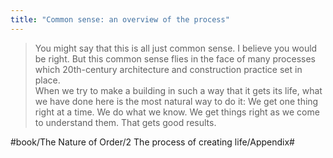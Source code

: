 ```yaml
---
title: "Common sense: an overview of the process"
---
```


> You might say that this is all just common sense. I believe you would be right. But this common sense flies in the face of many processes which 20th-century architecture and construction practice set in place.  
> When we try to make a building in such a way that it gets its life, what we have done here is the most natural way to do it: We get one thing right at a time. We do what we know. We get things right as we come to understand them. That gets good results.  

#book/The Nature of Order/2 The process of creating life/Appendix#